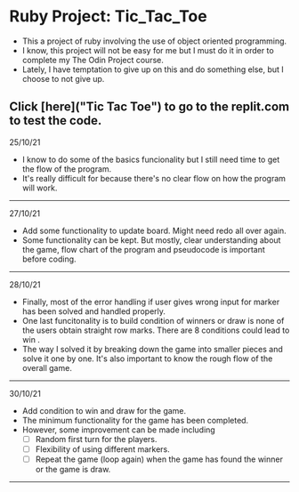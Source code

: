 # Ruby Project: Tic_Tac_Toe

* This a project of ruby involving the use of object oriented programming.
* I know, this project will not be easy for me but I must do it in order to complete my The Odin Project course.
* Lately, I have temptation to give up on this and do something else, but I choose to not give up.

Click [here]("Tic Tac Toe") to go to the replit.com to test the code.
---
25/10/21
* I know to do some of the basics funcionality but I still need time to get the flow of the program.
* It's really difficult for because there's no clear flow on how the program will work.
---
27/10/21
* Add some functionality to update board. Might need redo all over again.
* Some functionality can be kept. But mostly, clear understanding about the game, flow chart of the program and pseudocode is important before coding.
---
28/10/21
* Finally, most of the error handling if user gives wrong input for marker has been solved and handled properly.
* One last funcitonality is to build condition of winners or draw is none of the users obtain straight row marks. There are 8 conditions could lead to win .
* The way I solved it by breaking down the game into smaller pieces and solve it one by one. It's also important to know the rough flow of the overall game.
---
30/10/21
* Add condition to win and draw for the game.
* The minimum functionality for the game has been completed.
* However, some improvement can be made including
  - [ ] Random first turn for the players.
  - [ ] Flexibility of using different markers.
  - [ ] Repeat the game (loop again) when the game has found the winner or the game is draw.
---